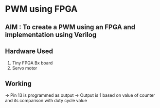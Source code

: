 # PWM using FPGA
 
## AIM : To create a PWM using an FPGA and implementation using Verilog

## Hardware Used
1. Tiny FPGA Bx board
2. Servo motor

## Working
-> Pin 13 is programmed as output
-> Output is 1 based on value of counter and its comparison with duty cycle value
